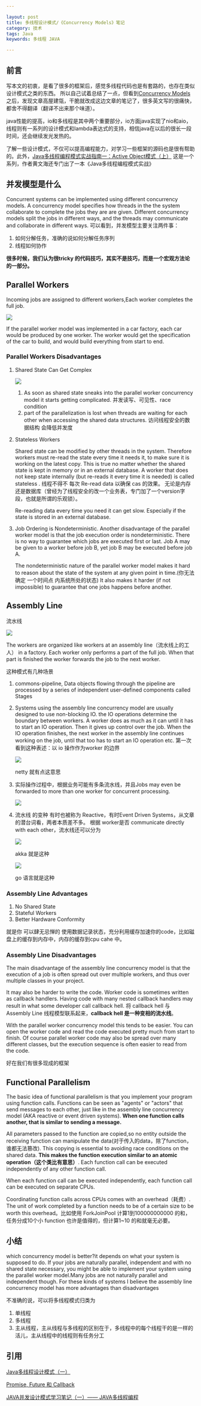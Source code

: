 ```yaml
---

layout: post
title: 多线程设计模式/《Concurrency Models》笔记
category: 技术
tags: Java
keywords: 多线程 JAVA

---
```


## 前言

写本文的初衷，是看了很多的框架后，感觉多线程代码也是有套路的，也存在类似设计模式之类的东西。 所以自己试着总结了一点，但看到[Concurrency Models](http://tutorials.jenkov.com/java-concurrency/concurrency-models.html) 之后，发现文章高屋建瓴，干脆就改成这边文章的笔记了，很多英文写的很痛快，都舍不得翻译（翻译不出来那个味道）。

java性能的提高，io和多线程是其中两个重要部分，io方面java实现了nio和aio，线程则有一系列的设计模式和lambda表达式的支持，相信java在以后的很长一段时间，还会继续发光发热的。

了解一些设计模式，不仅可以提高编程能力，对学习一些框架的源码也是很有帮助的。此外，[Java多线程编程模式实战指南一：Active Object模式（上）](http://www.infoq.com/cn/articles/Java-multithreaded-programming-mode-active-object-part1) 这是一个系列，作者黄文海还专门出了一本《Java多线程编程模式实战》

## 并发模型是什么

Concurrent systems can be implemented using different concurrency models. A concurrency model specifies how threads in the the system collaborate to complete the jobs they are are given. Different concurrency models split the jobs in different ways, and the threads may communicate and collaborate in different ways. 可以看到，并发模型主要关注两件事：

1. 如何分解任务，准确的说如何分解任务序列
2. 线程如何协作

**很多时候，我们认为很tricky 的代码技巧，其实不是技巧，而是一个宏观方法论的一部分。**

## Parallel Workers

Incoming jobs are assigned to different workers,Each worker completes the full job. 

![](/public/upload/java/concurrency_model_1.png)

If the parallel worker model was implemented in a car factory, each car would be produced by one worker. The worker would get the specification of the car to build, and would build everything from start to end.

### Parallel Workers Disadvantages

1. Shared State Can Get Complex

	![](/public/upload/java/concurrency_model_2.png)

	1. As soon as shared state sneaks into the parallel worker concurrency model it starts getting complicated. 并发读写、可见性、race condition 
	2. part of the parallelization is lost when threads are waiting for each other when accessing the shared data structures. 访问线程安全的数据结构 会降低并发度

2. Stateless Workers

	Shared state can be modified by other threads in the system. Therefore workers must re-read the state every time it needs it, to make sure it is working on the latest copy. This is true no matter whether the shared state is kept in memory or in an external database. A worker that does not keep state internally (but re-reads it every time it is needed) is called stateless . 线程不得不 每次 Re-read data 以确保 cas 的效果。 无论是内存还是数据库（曾经为了线程安全的改一个业务表，专门加了一个version字段，也就是所谓的乐观锁）。

	Re-reading data every time you need it can get slow. Especially if the state is stored in an external database.
	
3. Job Ordering is Nondeterministic. Another disadvantage of the parallel worker model is that the job execution order is nondeterministic. There is no way to guarantee which jobs are executed first or last. Job A may be given to a worker before job B, yet job B may be executed before job A.

	The nondeterministic nature of the parallel worker model makes it hard to reason about the state of the system at any given point in time.(你无法确定 一个时间点 内系统所处的状态) It also makes it harder (if not impossible) to guarantee that one jobs happens before another.
	
## Assembly Line

流水线

![](/public/upload/java/concurrency_model_3.png)

The workers are organized like workers at an assembly line（流水线上的工人） in a factory. Each worker only performs a part of the full job. When that part is finished the worker forwards the job to the next worker.

这种模式有几种场景

1. commons-pipeline, Data objects flowing through the pipeline are processed by a series of independent user-defined components called Stages
2. Systems using the assembly line concurrency model are usually designed to use non-blocking IO. the IO operations determine the boundary between workers. A worker does as much as it can until it has to start an IO operation. Then it gives up control over the job. When the IO operation finishes, the next worker in the assembly line continues working on the job, until that too has to start an IO operation etc. 第一次看到这种表述：以 io 操作作为worker 的边界

	![](/public/upload/java/concurrency_model_4.png)
	
	netty 就有点这意思
	
3. 实际操作过程中，根据业务可能有多条流水线，并且Jobs may even be forwarded to more than one worker for concurrent processing. 

	![](/public/upload/java/concurrency_model_5.png)
	
4. 流水线 的变种 有时也被称为 Reactive，有时Event Driven Systems，从文章的潜台词看，两者本质差不多。 根据 worker是否 communicate directly with each other，流水线还可以分为

	![](/public/upload/java/concurrency_model_6.png)
	
	akka 就是这种
	
	![](/public/upload/java/concurrency_model_7.png)
	
	go 语言就是这种
	
	
### Assembly Line Advantages

1. No Shared State
2. Stateful Workers
3. Better Hardware Conformity

就是你 可以肆无忌惮的 使用数据记录状态，充分利用缓存加速你的code，比如磁盘上的缓存到内存中，内存的缓存到cpu cahe 中。
	
### Assembly Line Disadvantages
	
The main disadvantage of the assembly line concurrency model is that the execution of a job is often spread out over multiple workers, and thus over multiple classes in your project. 

It may also be harder to write the code. Worker code is sometimes written as callback handlers. Having code with many nested callback handlers may result in what some developer call callback hell. 将 callback hell 与 Assembly Line 线程模型联系起来，**callback hell 是一种变相的流水线**。

With the parallel worker concurrency model this tends to be easier. You can open the worker code and read the code executed pretty much from start to finish. Of course parallel worker code may also be spread over many different classes, but the execution sequence is often easier to read from the code.

好在我们有很多现成的框架

## Functional Parallelism

The basic idea of functional parallelism is that you implement your program using function calls. Functions can be seen as "agents" or "actors" that send messages to each other, just like in the assembly line concurrency model (AKA reactive or event driven systems). **When one function calls another, that is similar to sending a message.**

All parameters passed to the function are copied,so no entity outside the receiving function can manipulate the data(对于传入的data，除了function，谁都无法篡改). This copying is essential to avoiding race conditions on the shared data. **This makes the function execution similar to an atomic operation（这个类比有意思）**. Each function call can be executed independently of any other function call.

When each function call can be executed independently, each function call can be executed on separate CPUs. 

Coordinating function calls across CPUs comes with an overhead（耗费）. The unit of work completed by a function needs to be of a certain size to be worth this overhead。比如使用 ForkJoinPool 计算1到100000000000 的和，任务分成10个小 function 也许是值得的，但计算1~10 的和就毫无必要。 

## 小结

which concurrency model is better?it depends on what your system is supposed to do. If your jobs are naturally parallel, independent and with no shared state necessary, you might be able to implement your system using the parallel worker model.Many jobs are not naturally parallel and independent though. For these kinds of systems I believe the assembly line concurrency model has more advantages than disadvantages

不准确的说，可以将多线程模式归类为

1. 单线程
2. 多线程
3. 主从线程，主从线程与多线程的区别在于，多线程中的每个线程干的是一样的活儿，主从线程中的线程则有任务分工

## 引用

[Java多线程设计模式（一）][]

[Promise, Future 和 Callback][]

[JAVA并发设计模式学习笔记（一）—— JAVA多线程编程][]

[JAVA并发设计模式学习笔记（一）—— JAVA多线程编程]: http://www.cnblogs.com/chenying99/p/3321866.html
[Java多线程设计模式（一）]: http://www.cnblogs.com/chenying99/p/3322032.html
[Promise, Future 和 Callback]: http://isouth.org/archives/354.html